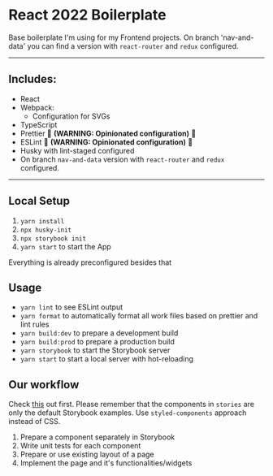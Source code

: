 # React 2022 Boilerplate
Base boilerplate I'm using for my Frontend projects. On branch 'nav-and-data' you can find a version with `react-router` and `redux` configured.

---

## Includes:
- React
- Webpack:
  - Configuration for SVGs
- TypeScript
- Prettier :red_circle: **(WARNING: Opinionated configuration)** :red_circle:
- ESLint :red_circle: **(WARNING: Opinionated configuration)** :red_circle:
- Husky with lint-staged configured
- On branch `nav-and-data` version with `react-router` and `redux` configured.

---

## Local Setup
1. `yarn install`
2. `npx husky-init`
3. `npx storybook init`
4. `yarn start` to start the App

Everything is already preconfigured besides that

## Usage
- `yarn lint` to see ESLint output
- `yarn format` to automatically format all work files based on prettier and lint rules
- `yarn build:dev` to prepare a development build
- `yarn build:prod` to prepare a production build
- `yarn storybook` to start the Storybook server
- `yarn start` to start a local server with hot-reloading


## Our workflow
Check [this](https://www.componentdriven.org) out first.
Please remember that the components in `stories` are only the default Storybook examples. Use `styled-components` approach instead of CSS.

1. Prepare a component separately in Storybook
2. Write unit tests for each component
3. Prepare or use existing layout of a page
4. Implement the page and it's functionalities/widgets